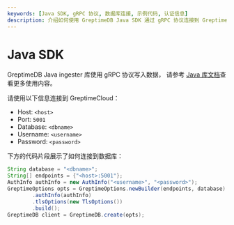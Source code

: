 ```yaml
---
keywords: [Java SDK, gRPC 协议, 数据库连接, 示例代码, 认证信息]
description: 介绍如何使用 GreptimeDB Java SDK 通过 gRPC 协议连接到 GreptimeCloud，并提供了连接信息和示例代码。
---
```


# Java SDK

GreptimeDB Java ingester 库使用 gRPC 协议写入数据，
请参考 [Java 库文档](https://docs.greptime.cn/user-guide/ingest-data/for-iot/grpc-sdks/java)查看更多使用内容。

请使用以下信息连接到 GreptimeCloud：

- Host: `<host>`
- Port: `5001`
- Database: `<dbname>`
- Username: `<username>`
- Password: `<password>`

下方的代码片段展示了如何连接到数据库：

```java
String database = "<dbname>";
String[] endpoints = {"<host>:5001"};
AuthInfo authInfo = new AuthInfo("<username>", "<password>");
GreptimeOptions opts = GreptimeOptions.newBuilder(endpoints, database)
        .authInfo(authInfo)
        .tlsOptions(new TlsOptions())
        .build();
GreptimeDB client = GreptimeDB.create(opts);
```
